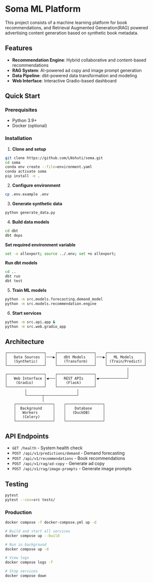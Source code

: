 # Soma ML Platform

 This project consists of a machine learning platform for book recommendations, and Retrieval Augmented Generation(RAG) powered advertising content generation based on synthetic book metadata. 

## Features

- **Recommendation Engine**: Hybrid collaborative and content-based recommendations  
- **RAG System**: AI-powered ad copy and image prompt generation
- **Data Pipeline**: dbt-powered data transformation and modeling
- **Web Interface**: Interactive Gradio-based dashboard

## Quick Start

### Prerequisites
- Python 3.9+
- Docker (optional)

### Installation

1. **Clone and setup**
```bash
git clone https://github.com/LNshuti/soma.git
cd soma
conda env create --file=environment.yaml
conda activate soma
pip install -e .
```

2. **Configure environment**
```bash
cp .env.example .env

```

3. **Generate synthetic data**
```bash
python generate_data.py
```

4. **Build data models**
```bash
cd dbt
dbt deps
```

**Set required environment variable**
```bash
set -o allexport; source ../.env; set +o allexport; 
```

**Run dbt models** 
```bash
cd ..
dbt run
dbt test
```

5. **Train ML models**
```bash
python -m src.models.forecasting.demand_model
python -m src.models.recommendation.engine
```

6. **Start services**
```bash
python -m src.api.app &
python -m src.web.gradio_app
```

## Architecture

```
┌─────────────────┐    ┌─────────────────┐    ┌─────────────────┐
│   Data Sources  │───▶│   dbt Models    │───▶│   ML Models     │
│   (Synthetic)   │    │   (Transform)   │    │ (Train/Predict) │
└─────────────────┘    └─────────────────┘    └─────────────────┘
                                                        │
┌─────────────────┐    ┌─────────────────┐              │
│   Web Interface │◀───│   REST APIs     │◀─────────────┘
│    (Gradio)     │    │    (Flask)      │
└─────────────────┘    └─────────────────┘
         │                       │
         └───────┬───────────────┘
                 │
    ┌─────────────────┐    ┌─────────────────┐
    │  Background     │    │    Database     │
    │   Workers       │    │   (DuckDB)      │
    │   (Celery)      │    │                 │
    └─────────────────┘    └─────────────────┘
```

## API Endpoints

- `GET /health` - System health check
- `POST /api/v1/predictions/demand` - Demand forecasting
- `POST /api/v1/recommendations` - Book recommendations
- `POST /api/v1/rag/ad-copy` - Generate ad copy
- `POST /api/v1/rag/image-prompts` - Generate image prompts

## Testing

```bash
pytest
pytest --cov=src tests/
```

### Production
```bash
docker compose -f docker-compose.yml up -d
```

```bash
# Build and start all services
docker compose up --build

# Run in background
docker compose up -d

# View logs
docker compose logs -f

# Stop services
docker compose down
```
